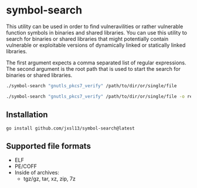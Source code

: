 # symbol-search

This utility can be used in order to find vulneravilities or rather vulnerable function symbols in binaries and shared libraries.
You can use this utility to search for binaries or shared libraries that might potentially contain vulnerable or exploitable
versions of dynamically linked or statically linked libraries.

The first argument expects a comma separated list of regular expressions.
The second argument is the root path that is used to start the search for binaries or shared libraries.
```sh
./symbol-search "gnutls_pkcs7_verify" /path/to/dir/or/single/file

./symbol-search "gnutls_pkcs7_verify" /path/to/dir/or/single/file -o report.txt
```

## Installation

```shell
go install github.com/jxsl13/symbol-search@latest
```

## Supported file formats
 - ELF
 - PE/COFF
 - Inside of archives:
    - tgz/gz, tar, xz, zip, 7z

